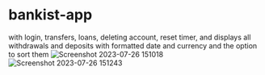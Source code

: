 # bankist-app
 with login, transfers, loans, deleting account, reset timer, and displays all withdrawals and deposits with formatted date and currency and the option to sort them
![Screenshot 2023-07-26 151018](https://github.com/hamzi-haidar/bankist-app/assets/132144627/859f16b6-2881-421a-9e61-942c09b9fbb5)
![Screenshot 2023-07-26 151243](https://github.com/hamzi-haidar/bankist-app/assets/132144627/f9170f56-e395-49e3-9320-476c7774a580)
